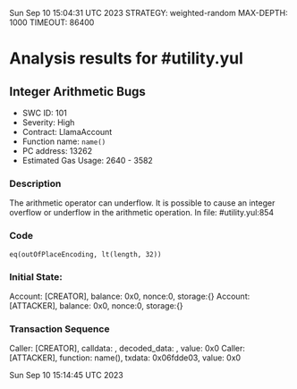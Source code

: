 Sun Sep 10 15:04:31 UTC 2023
STRATEGY: weighted-random
MAX-DEPTH: 1000
TIMEOUT: 86400
# Analysis results for #utility.yul

## Integer Arithmetic Bugs
- SWC ID: 101
- Severity: High
- Contract: LlamaAccount
- Function name: `name()`
- PC address: 13262
- Estimated Gas Usage: 2640 - 3582

### Description

The arithmetic operator can underflow.
It is possible to cause an integer overflow or underflow in the arithmetic operation.
In file: #utility.yul:854

### Code

```
eq(outOfPlaceEncoding, lt(length, 32))
```

### Initial State:

Account: [CREATOR], balance: 0x0, nonce:0, storage:{}
Account: [ATTACKER], balance: 0x0, nonce:0, storage:{}

### Transaction Sequence

Caller: [CREATOR], calldata: , decoded_data: , value: 0x0
Caller: [ATTACKER], function: name(), txdata: 0x06fdde03, value: 0x0


Sun Sep 10 15:14:45 UTC 2023
